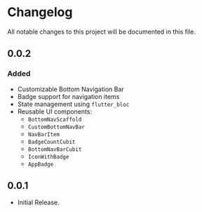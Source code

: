 # Changelog


All notable changes to this project will be documented in this file.

## 0.0.2
### Added
- Customizable Bottom Navigation Bar
- Badge support for navigation items
- State management using `flutter_bloc`
- Reusable UI components:
    - `BottomNavScaffold`
    - `CustomBottomNavBar`
    - `NavBarItem`
    - `BadgeCountCubit`
    - `BottomNavBarCubit`
    - `IconWithBadge`
    - `AppBadge`

## 0.0.1
- Initial Release.